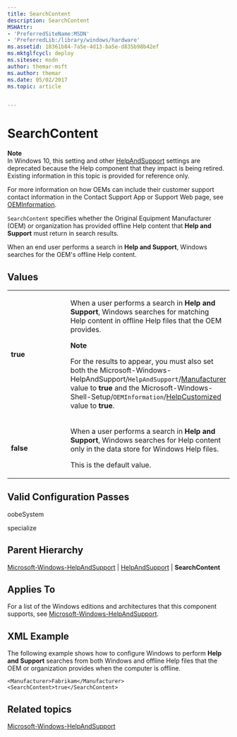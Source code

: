 ```yaml
---
title: SearchContent
description: SearchContent
MSHAttr:
- 'PreferredSiteName:MSDN'
- 'PreferredLib:/library/windows/hardware'
ms.assetid: 18361b84-7a5e-4d13-ba5e-d835b98b42ef
ms.mktglfcycl: deploy
ms.sitesec: msdn
author: themar-msft
ms.author: themar
ms.date: 05/02/2017
ms.topic: article


---
```


# SearchContent


**Note**  
In Windows 10, this setting and other [HelpAndSupport](microsoft-windows-helpandsupport-helpandsupport.md) settings are deprecated because the Help component that they impact is being retired. Existing information in this topic is provided for reference only.

For more information on how OEMs can include their customer support contact information in the Contact Support App or Support Web page, see [OEMInformation](microsoft-windows-shell-setup-oeminformation.md).



`SearchContent` specifies whether the Original Equipment Manufacturer (OEM) or organization has provided offline Help content that **Help and Support** must return in search results.

When an end user performs a search in **Help and Support**, Windows searches for the OEM's offline Help content.

## Values


<table>
<colgroup>
<col width="50%" />
<col width="50%" />
</colgroup>
<tbody>
<tr class="odd">
<td><p><strong>true</strong></p></td>
<td><p>When a user performs a search in <strong>Help and Support</strong>, Windows searches for matching Help content in offline Help files that the OEM provides.</p>
<div class="alert">
<strong>Note</strong><br/><p>For the results to appear, you must also set both the Microsoft-Windows-HelpAndSupport/<code>HelpAndSupport</code>/<a href="microsoft-windows-helpandsupport-helpandsupport-manufacturer.md" data-raw-source="[Manufacturer](microsoft-windows-helpandsupport-helpandsupport-manufacturer.md)">Manufacturer</a> value to <strong>true</strong> and the Microsoft-Windows-Shell-Setup/<code>OEMInformation</code>/<a href="microsoft-windows-shell-setup-oeminformation-helpcustomized.md" data-raw-source="[HelpCustomized](microsoft-windows-shell-setup-oeminformation-helpcustomized.md)">HelpCustomized</a> value to <strong>true</strong>.</p>
</div>
<div>

</div></td>
</tr>
<tr class="even">
<td><p><strong>false</strong></p></td>
<td><p>When a user performs a search in <strong>Help and Support</strong>, Windows searches for Help content only in the data store for Windows Help files.</p>
<p>This is the default value.</p></td>
</tr>
</tbody>
</table>



## Valid Configuration Passes


oobeSystem

specialize

## Parent Hierarchy


[Microsoft-Windows-HelpAndSupport](microsoft-windows-helpandsupport.md) | [HelpAndSupport](microsoft-windows-helpandsupport-helpandsupport.md) | **SearchContent**

## Applies To


For a list of the Windows editions and architectures that this component supports, see [Microsoft-Windows-HelpAndSupport](microsoft-windows-helpandsupport.md).

## XML Example


The following example shows how to configure Windows to perform **Help and Support** searches from both Windows and offline Help files that the OEM or organization provides when the computer is offline.

```
<Manufacturer>Fabrikam</Manufacturer>
<SearchContent>true</SearchContent>
```

## Related topics


[Microsoft-Windows-HelpAndSupport](microsoft-windows-helpandsupport.md)











